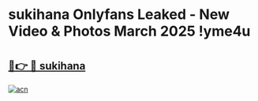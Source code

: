 # sukihana Onlyfans Leaked - New Video & Photos March 2025 !yme4u

# <h2><a href="https://vmcsx8.iuczelnia.edu.pl?title=sukihana&ref=yme4u">🔗👉 🔴 sukihana</a></h2>

[![acn](https://github.com/user-attachments/assets/0f9c940e-d8b0-45ae-aac7-cd30a18b3e1c)](https://vmcsx8.iuczelnia.edu.pl?title=sukihana&ref=yme4u)

